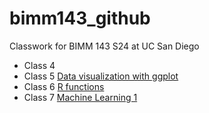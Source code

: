 # bimm143_github
Classwork for BIMM 143 S24 at UC San Diego

- Class 4 [](https://github.com/yvyu12/bimm143_github/tree/main/Class04)
- Class 5 [Data visualization with ggplot](https://github.com/yvyu12/bimm143_github/tree/main/Class05)
- Class 6 [R functions](https://github.com/yvyu12/bimm143_github/tree/main/Class06)
- Class 7 [Machine Learning 1](https://github.com/yvyu12/bimm143_github/tree/main/CLass07)

